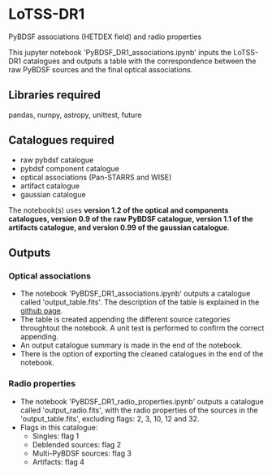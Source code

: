 # LoTSS-DR1

PyBDSF associations (HETDEX field) and radio properties

This jupyter notebook 'PyBDSF_DR1_associations.ipynb' inputs the LoTSS-DR1 catalogues and outputs a table with the correspondence between the raw PyBDSF sources and the final optical associations. 

## Libraries required

pandas, numpy, astropy, unittest, future

## Catalogues required

- raw pybdsf catalogue 
- pybdsf component catalogue
- optical associations (Pan-STARRS and WISE)
- artifact catalogue
- gaussian catalogue 

The notebook(s) uses **version 1.2 of the optical and components catalogues, version 0.9 of the raw PyBDSF catalogue, version 1.1 of the artifacts catalogue, and version 0.99 of the gaussian catalogue**.

## Outputs

### Optical associations
- The notebook 'PyBDSF_DR1_associations.ipynb' outputs a catalogue called 'output_table.fits'. The description of the table is explained in the <a href="https://laraalegre.github.io/lotss-dr1/">github page</a>.
- The table is created appending the different source categories throughtout the notebook. A unit test is performed to confirm the correct appending.  
- An output catalogue summary is made in the end of the notebook. 
- There is the option of exporting the cleaned catalogues in the end of the notebook.

### Radio properties
- The notebook 'PyBDSF_DR1_radio_properties.ipynb' outputs a catalogue called 'output_radio.fits', with the radio properties of the sources in the 'output_table.fits', excluding flags: 2, 3, 10, 12 and 32. 
- Flags in this catalogue:
  * Singles: flag 1
  * Deblended sources: flag 2
  * Multi-PyBDSF sources: flag 3
  * Artifacts: flag 4
